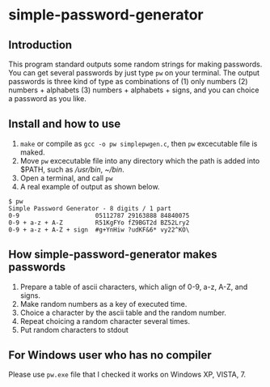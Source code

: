 # simple-password-generator

## Introduction
This program standard outputs some random strings for making passwords. You can get several passwords by just type `pw` on your terminal. The output passwords is three kind of type as combinations of (1) only numbers (2) numbers + alphabets (3) numbers + alphabets + signs, and you can choice a password as you like.

## Install and how to use
1. `make` or compile as `gcc -o pw simplepwgen.c`, then `pw` excecutable file is maked.
2. Move `pw` excecutable file into any directory which the path is added into $PATH, such as */usr/bin*, *~/bin*.
3. Open a terminal, and call `pw` 
4. A real example of output as shown below.

```
$ pw
Simple Password Generator - 8 digits / 1 part
0-9                     05112787 29163888 84840075 
0-9 + a-z + A-Z         R51KgFYo fZ9BGT2d BZ52Lry2 
0-9 + a-z + A-Z + sign  #g+YnHiw ?udKF&6* vy22^KO\ 
```

## How simple-password-generator makes passwords
1. Prepare a table of ascii characters, which align of 0-9, a-z, A-Z, and signs.
2. Make random numbers as a key of executed time.
3. Choice a character by the ascii table and the random number.
4. Repeat choicing a random character several times.
5. Put random characters to stdout

## For Windows user who has no compiler
Please use `pw.exe` file that I checked it works on Windows XP, VISTA, 7.
